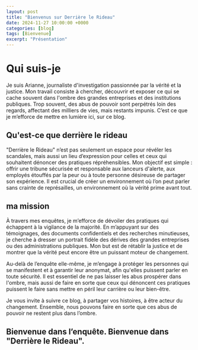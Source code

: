 ```yaml
---
layout: post
title: "Bienvenus sur Derrière le Rideau" 
date: 2024-11-27 10:00:00 +0000
categories: [blog]
tags: [Bienvenue]
excerpt: "Présentation"
---
```


# Qui suis-je
Je suis Arianne, journaliste d'investigation passionnée par la vérité et la justice. Mon travail consiste à chercher, découvrir et exposer ce qui se cache souvent dans l'ombre des grandes entreprises et des institutions publiques. Trop souvent, des abus de pouvoir sont perpétrés loin des regards, affectant des milliers de vies, mais restants impunis. C’est ce que je m’efforce de mettre en lumière ici, sur ce blog.

## Qu'est-ce que derrière le rideau
"Derrière le Rideau" n’est pas seulement un espace pour révéler les scandales, mais aussi un lieu d’expression pour celles et ceux qui souhaitent dénoncer des pratiques répréhensibles. Mon objectif est simple : offrir une tribune sécurisée et responsable aux lanceurs d'alerte, aux employés étouffés par la peur ou à toute personne désireuse de partager son expérience. Il est crucial de créer un environnement où l’on peut parler sans crainte de représailles, un environnement où la vérité prime avant tout.

## ma mission
À travers mes enquêtes, je m’efforce de dévoiler des pratiques qui échappent à la vigilance de la majorité. En m’appuyant sur des témoignages, des documents confidentiels et des recherches minutieuses, je cherche à dresser un portrait fidèle des dérives des grandes entreprises ou des administrations publiques. Mon but est de rétablir la justice et de montrer que la vérité peut encore être un puissant moteur de changement.

Au-delà de l’enquête elle-même, je m’engage à protéger les personnes qui se manifestent et à garantir leur anonymat, afin qu'elles puissent parler en toute sécurité. Il est essentiel de ne pas laisser les abus prospérer dans l'ombre, mais aussi de faire en sorte que ceux qui dénoncent ces pratiques puissent le faire sans mettre en péril leur carrière ou leur bien-être.

Je vous invite à suivre ce blog, à partager vos histoires, à être acteur du changement. Ensemble, nous pouvons faire en sorte que ces abus de pouvoir ne restent plus dans l’ombre.

## Bienvenue dans l’enquête. Bienvenue dans "Derrière le Rideau".



